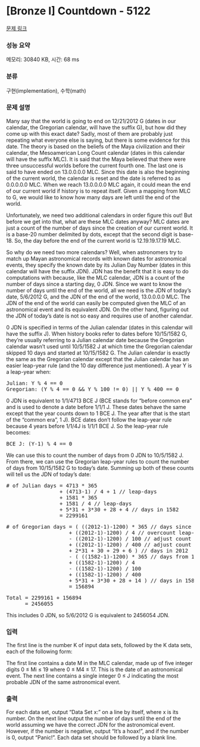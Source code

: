 # [Bronze I] Countdown - 5122 

[문제 링크](https://www.acmicpc.net/problem/5122) 

### 성능 요약

메모리: 30840 KB, 시간: 68 ms

### 분류

구현(implementation), 수학(math)

### 문제 설명

<p>Many say that the world is going to end on 12/21/2012 G (dates in our calendar, the Gregorian calendar, will have the suffix G), but how did they come up with this exact date? Sadly, most of them are probably just repeating what everyone else is saying, but there is some evidence for this date. The theory is based on the beliefs of the Maya civilization and their calendar, the Mesoamerican Long Count calendar (dates in this calendar will have the suffix MLC). It is said that the Maya believed that there were three unsuccessful worlds before the current fourth one. The last one is said to have ended on 13.0.0.0.0 MLC. Since this date is also the beginning of the current world, the calendar is reset and the date is referred to as 0.0.0.0.0 MLC. When we reach 13.0.0.0.0 MLC again, it could mean the end of our current world if history is to repeat itself. Given a mapping from MLC to G, we would like to know how many days are left until the end of the world.</p>

<p>Unfortunately, we need two additional calendars in order figure this out! But before we get into that, what are these MLC dates anyway? MLC dates are just a count of the number of days since the creation of our current world. It is a base-20 number delimited by dots, except that the second digit is base-18. So, the day before the end of the current world is 12.19.19.17.19 MLC.</p>

<p>So why do we need two more calendars? Well, when astronomers try to match up Mayan astronomical records with known dates for astronomical events, they specify the known date by its Julian Day Number (dates in this calendar will have the suffix JDN). JDN has the benefit that it is easy to do computations with because, like the MLC calendar, JDN is a count of the number of days since a starting day, 0 JDN. Since we want to know the number of days until the end of the world, all we need is the JDN of today’s date, 5/6/2012 G, and the JDN of the end of the world, 13.0.0.0.0 MLC. The JDN of the end of the world can easily be computed given the MLC of an astronomical event and its equivalent JDN. On the other hand, figuring out the JDN of today’s date is not so easy and requires use of another calendar.</p>

<p>0 JDN is specified in terms of the Julian calendar (dates in this calendar will have the suffix J). When history books refer to dates before 10/15/1582 G, they’re usually referring to a Julian calendar date because the Gregorian calendar wasn’t used until 10/5/1582 J at which time the Gregorian calendar skipped 10 days and started at 10/15/1582 G. The Julian calendar is exactly the same as the Gregorian calendar except that the Julian calendar has an easier leap-year rule (and the 10 day difference just mentioned). A year Y is a leap-year when:</p>

<pre>Julian: Y % 4 == 0
Gregorian: (Y % 4 == 0 && Y % 100 != 0) || Y % 400 == 0</pre>

<p>0 JDN is equivalent to 1/1/4713 BCE J (BCE stands for “before common era” and is used to denote a date before 1/1/1 J. These dates behave the same except that the year counts down to 1 BCE J. The year after that is the start of the “common era”, 1 J). BCE dates don’t follow the leap-year rule because 4 years before 1/1/4J is 1/1/1 BCE J. So the leap-year rule becomes:</p>

<pre>BCE J: (Y-1) % 4 == 0</pre>

<p>We can use this to count the number of days from 0 JDN to 10/5/1582 J. From there, we can use the Gregorian leap-year rules to count the number of days from 10/15/1582 G to today’s date. Summing up both of these counts will tell us the JDN of today’s date:</p>

<pre># of Julian days = 4713 * 365
                 + (4713-1) / 4 + 1 // leap-days
                 + 1581 * 365
                 + 1581 / 4 // leap-days
                 + 5*31 + 3*30 + 28 + 4 // days in 1582
                 = 2299161</pre>

<pre># of Gregorian days = ( ((2012-1)-1200) * 365 // days since 1200
                    + ((2012-1)-1200) / 4 // overcount leap-days
                    - ((2012-1)-1200) / 100 // adjust count
                    + ((2012-1)-1200) / 400 // adjust count
                    + 2*31 + 30 + 29 + 6 ) // days in 2012
                    - ( ((1582-1)-1200) * 365 // days from 1200 to 1582
                    + ((1582-1)-1200) / 4
                    - ((1582-1)-1200) / 100
                    + ((1582-1)-1200) / 400
                    + 5*31 + 3*30 + 28 + 14 ) // days in 1582
                    = 156894</pre>

<pre>Total = 2299161 + 156894
      = 2456055</pre>

<p>This includes 0 JDN, so 5/6/2012 G is equivalent to 2456054 JDN.</p>

### 입력 

 <p>The first line is the number K of input data sets, followed by the K data sets, each of the following form:</p>

<p>The first line contains a date M in the MLC calendar, made up of five integer digits 0 ≤ Mi ≤ 19 where 0 ≤ M4 ≤ 17. This is the date of an astronomical event. The next line contains a single integer 0 ≤ J indicating the most probable JDN of the same astronomical event.</p>

### 출력 

 <p>For each data set, output “Data Set x:” on a line by itself, where x is its number. On the next line output the number of days until the end of the world assuming we have the correct JDN for the astronomical event. However, if the number is negative, output “It’s a hoax!”, and if the number is 0, output “Panic!”. Each data set should be followed by a blank line.</p>

